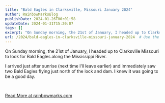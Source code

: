 ```yaml
---
title: "Bald Eagles in Clarksville, Missouri January 2024"
author: RainbowMarksBlog
publishDate: 2024-01-26T00:01:58
updateDate: 2024-01-31T15:20:07
tags: []
excerpt: "On Sunday morning, the 21st of January, I headed up to Clarksville Missouri to look for Bald Eagles along the Mississippi River.  I arrived just after sunrise (next time I'll leave earlier) and immediately saw two Bald Eagles flying just north of the lock and dam. I knew it was going to be a good day.  &nbsp; "
url: /2024/bald-eagles-in-clarksville-missouri-january-2024  # Use the generated URL with year
---
```

<p>On Sunday morning, the 21st of January, I headed up to Clarksville Missouri to look for Bald Eagles along the Mississippi River.</p>  <p>I arrived just after sunrise (next time I'll leave earlier) and immediately saw two Bald Eagles flying just north of the lock and dam. I knew it was going to be a good day.</p>  <p>&nbsp;</p>  <a href="https://rainbowmarks.com/Events/2024/01/BaldEaglesClarksville">Read More at rainbowmarks.com</a>

